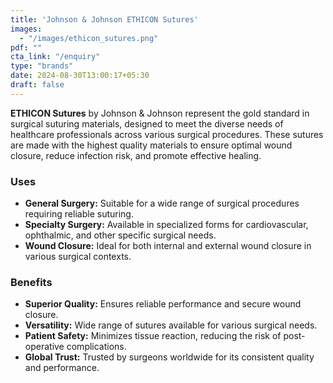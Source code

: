 ```yaml
---
title: 'Johnson & Johnson ETHICON Sutures'
images:
  - "/images/ethicon_sutures.png"
pdf: ""
cta_link: "/enquiry"
type: "brands"
date: 2024-08-30T13:00:17+05:30
draft: false
---
```


<!-- ### Product Description -->

**ETHICON Sutures** by Johnson & Johnson represent the gold standard in surgical suturing materials, designed to meet the diverse needs of healthcare professionals across various surgical procedures. These sutures are made with the highest quality materials to ensure optimal wound closure, reduce infection risk, and promote effective healing.
<!-- 
### Key Features

- **Wide Range of Materials:** Available in various materials such as absorbable, non-absorbable, and specialty sutures.
- **Precision Manufacturing:** Engineered for consistent performance and reliable knot security.
- **Enhanced Wound Healing:** Designed to minimize tissue reaction and promote faster healing.
- **Sterile Packaging:** Each suture is individually packaged to maintain sterility and safety.
- **Color-Coded Packaging:** Simplifies identification and selection during surgical procedures. -->

### Uses

- **General Surgery:** Suitable for a wide range of surgical procedures requiring reliable suturing.
- **Specialty Surgery:** Available in specialized forms for cardiovascular, ophthalmic, and other specific surgical needs.
- **Wound Closure:** Ideal for both internal and external wound closure in various surgical contexts.
<!-- 
### Who Needs This Product?

- **Surgeons and Surgical Teams:** Healthcare professionals needing reliable and high-performance suturing materials.
- **Hospitals and Surgical Centers:** Facilities that require a wide range of sutures for different surgical procedures.
- **Outpatient Clinics:** Clinics offering minor surgical procedures that require secure and efficient wound closure. -->

### Benefits

- **Superior Quality:** Ensures reliable performance and secure wound closure.
- **Versatility:** Wide range of sutures available for various surgical needs.
- **Patient Safety:** Minimizes tissue reaction, reducing the risk of post-operative complications.
- **Global Trust:** Trusted by surgeons worldwide for its consistent quality and performance.
